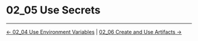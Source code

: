 # 02_05 Use Secrets

<!-- FooterStart -->
---
[← 02_04 Use Environment Variables](../02_04_environment_variables/README.md) | [02_06 Create and Use Artifacts →](../02_06_artifacts/README.md)
<!-- FooterEnd -->
